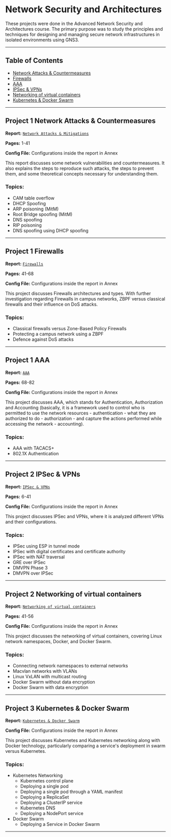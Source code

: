 # Network Security and Architectures
These projects were done in the Advanced Network Security and Architectures course. The primary purpose was to study the principles and techniques for designing and managing secure network infrastructures in isolated environments using GNS3.

------------------------------
## Table of Contents
- [Network Attacks & Countermeasures](#project-1-network-attacks-&-countermeasures)
- [Firewalls](#project-1-firewalls)
- [AAA](#project-1-aaa)
- [IPSec & VPNs](#project-2-ipsec-&-vpns)
- [Networking of virtual containers](#project-2-networking-of-virtual-containers)
- [Kubernetes & Docker Swarm](#project-3-kubernetes-&-docker-swarm)

------------------------------
## Project 1 Network Attacks & Countermeasures
**Report:** [`Network Attacks & Mitigations`](Project_1.pdf)

**Pages:** 1-41

**Config File:** Configurations inside the report in Annex 

This report discusses some network vulnerabilities and countermeasures. It also explains the steps to reproduce such attacks, the steps to prevent them, and some theoretical concepts necessary for understanding them.

### Topics:
* CAM table overflow
* DHCP Spoofing
* ARP poisoning (MitM)
* Root Bridge spoofing (MitM)
* DNS spoofing
* RIP poisoning
* DNS spoofing using DHCP spoofing

------------------------------
## Project 1 Firewalls
**Report:** [`Firewalls`](Project_1.pdf)

**Pages:** 41-68

**Config File:** Configurations inside the report in Annex

This project discusses Firewalls architectures and types. With further investigation regarding Firewalls in campus networks, ZBPF versus classical firewalls and their influence on DoS attacks.

### Topics:
* Classical firewalls versus Zone-Based Policy Firewalls
* Protecting a campus network using a ZBPF
* Defence against DoS attacks

------------------------------
## Project 1 AAA
**Report:** [`AAA`](Project_1.pdf)

**Pages:** 68-82

**Config File:** Configurations inside the report in Annex

This project discusses AAA, which stands for Authentication, Authorization and Accounting (basically, it is a framework used to control who is permitted to use the network resources - authentication - what they are authorized to do - authorization - and capture the actions performed while accessing the network - accounting).

### Topics:
* AAA with TACACS+
* 802.1X Authentication

------------------------------
## Project 2 IPSec & VPNs
**Report:** [`IPSec & VPNs`](Project_2.pdf)

**Pages:** 6-41

**Config File:** Configurations inside the report in Annex

This project discusses IPSec and VPNs, where it is analyzed different VPNs and their configurations.

### Topics:
* IPSec using ESP in tunnel mode
* IPSec with digital certificates and certificate authority
* IPSec with NAT traversal
* GRE over IPSec
* DMVPN Phase 3
* DMVPN over IPSec


------------------------------
## Project 2 Networking of virtual containers
**Report:** [`Networking of virtual containers`](Project_2.pdf)

**Pages:** 41-56

**Config File:** Configurations inside the report in Annex

This project discusses the networking of virtual containers, covering Linux network namespaces, Docker, and Docker Swarm.

### Topics:
* Connecting network namespaces to external networks
* Macvlan networks with VLANs
* Linux VxLAN with multicast routing
* Docker Swarm without data encryption
* Docker Swarm with data encryption

------------------------------
## Project 3 Kubernetes & Docker Swarm
**Report:** [`Kubernetes & Docker Swarm`](Project_3.pdf)

**Config File:** Configurations inside the report in Annex

This project discusses Kubernetes and Kubernetes networking along with Docker technology, particularly comparing a service's deployment in swarm versus Kubernetes.

### Topics:
* Kubernetes Networking
	* Kubernetes control plane
	* Deploying a single pod
	* Deploying a single pod through a YAML manifest
	* Deploying a ReplicaSet
	* Deploying a ClusterIP service
	* Kubernetes DNS
	* Deploying a NodePort service
* Docker Swarm
	* Deploying a Service in Docker Swarm

------------------------------